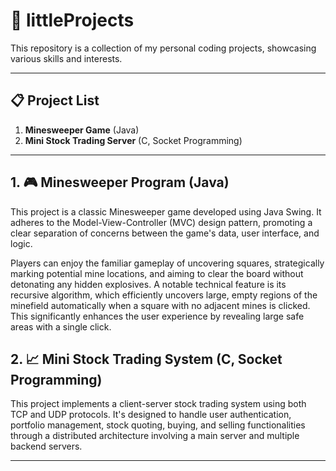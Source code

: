# 🚀 littleProjects

This repository is a collection of my personal coding projects, showcasing various skills and interests.

---

## 📋 Project List

1.  **Minesweeper Game** (Java)
2.  **Mini Stock Trading Server** (C, Socket Programming)

---

## 1. 🎮 Minesweeper Program (Java)

This project is a classic Minesweeper game developed using Java Swing. It adheres to the Model-View-Controller (MVC) design pattern, promoting a clear separation of concerns between the game's data, user interface, and logic.

Players can enjoy the familiar gameplay of uncovering squares, strategically marking potential mine locations, and aiming to clear the board without detonating any hidden explosives. A notable technical feature is its recursive algorithm, which efficiently uncovers large, empty regions of the minefield automatically when a square with no adjacent mines is clicked. This significantly enhances the user experience by revealing large safe areas with a single click.


## 2. 📈 Mini Stock Trading System (C, Socket Programming)
This project implements a client-server stock trading system using both TCP and UDP protocols. It's designed to handle user authentication, portfolio management, stock quoting, buying, and selling functionalities through a distributed architecture involving a main server and multiple backend servers.

---
